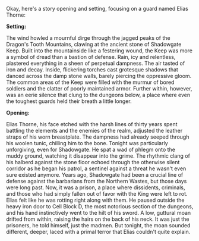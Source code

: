 Okay, here's a story opening and setting, focusing on a guard named Elias Thorne:

**Setting:**

The wind howled a mournful dirge through the jagged peaks of the Dragon's Tooth Mountains, clawing at the ancient stone of Shadowgate Keep. Built into the mountainside like a festering wound, the Keep was more a symbol of dread than a bastion of defense. Rain, icy and relentless, plastered everything in a sheen of perpetual dampness. The air tasted of iron and decay. Inside, flickering torches cast grotesque shadows that danced across the damp stone walls, barely piercing the oppressive gloom. The common areas of the Keep were filled with the murmur of bored soldiers and the clatter of poorly maintained armor. Further within, however, was an eerie silence that clung to the dungeons below, a place where even the toughest guards held their breath a little longer.

**Opening:**

Elias Thorne, his face etched with the harsh lines of thirty years spent battling the elements and the enemies of the realm, adjusted the leather straps of his worn breastplate. The dampness had already seeped through his woolen tunic, chilling him to the bone. Tonight was particularly unforgiving, even for Shadowgate. He spat a wad of phlegm onto the muddy ground, watching it disappear into the grime. The rhythmic clang of his halberd against the stone floor echoed through the otherwise silent corridor as he began his patrol, a sentinel against a threat he wasn't even sure existed anymore. Years ago, Shadowgate had been a crucial line of defense against the barbarians from the Northern Wastes, but those days were long past. Now, it was a prison, a place where dissidents, criminals, and those who had simply fallen out of favor with the King were left to rot. Elias felt like he was rotting right along with them. He paused outside the heavy iron door to Cell Block D, the most notorious section of the dungeons, and his hand instinctively went to the hilt of his sword. A low, guttural moan drifted from within, raising the hairs on the back of his neck. It was just the prisoners, he told himself, just the madmen. But tonight, the moan sounded different, deeper, laced with a primal terror that Elias couldn't quite explain.
